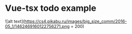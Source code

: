 # Vue-tsx todo example

![alt text](https://cs4.pikabu.ru/images/big_size_comm/2016-05_1/1462469160122756271.png = 200)

